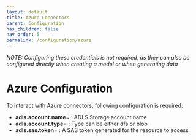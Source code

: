 ```yaml
---
layout: default
title: Azure Connectors
parent: Configuration
has_children: false
nav_order: 5
permalink: /configuration/azure
---
```


_NOTE: Configuring these credentials is not required, as they can also be configured directly when creating a model or when generating data_


# Azure Configuration

To interact with Azure connectors, following configuration is required:

- **adls.account.name**= : ADLS Storage account name
- **adls.account.type**= : Type can be either dfs or blob
- **adls.sas.token**= :  A SAS token generated for the resource to access

